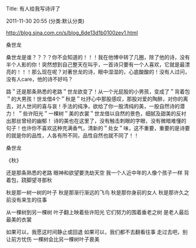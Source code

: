 Title: 有人给我写诗评了

2011-11-30 20:55 (分类:默认分类)

http://blog.sina.com.cn/s/blog_6de13d1b0100zev1.html

  
桑世龙

桑世龙是谁？？？？你不会知道的！！！我在他博中转了几圈，除了他的诗，没有半个人影的你！突然想到自己整天在叫乎，一首诗只要有一个人喜欢，它就是最漂亮的！！！那么现在呢？对著世龙的诗，眼中湿湿的，心底酸酸的！没有人过问，没有人care，他的诗不好吗？

路＂还是那条熟悉的老路＂世龙欲变了！从一个光屁股的小男孩，变成了＂背着包＂的大男孩！世龙借4个＂秋是＂吐抒心中那股感叹，那股对爱的陶醉，对你的离去，对人世间的喜与哀！手法的纯净，欲给了你一股清纯的美，一股自然诗的潜力！
＂些许阳光＂一棵树＂美的衣裳＂世龙借以自然的景色，细腻及甜美的反衬出那丝曾经的幽郁！
诗的美也在这里了，没有触击刺眼的字眼，没有微暗难懂的句子！也许你不喜欢这种充满香气，清新的＂处女＂味，这不重要，重要的是诗要的就是你的品性，人各有所不同，品性自然也就不同了！！


桑世龙


《秋》

还是那条熟悉的老路
眼神和欲望要洗劫天空
我一个人近中年的人像个孩子一样
背着包，跷脚望寻那秋

秋是那一树一树的叶子
秋是那渐行渐远的飞鸟
秋是那你身前的女人
秋是那许久之前没有来生的往事

从一棵树到另一棵树
叶子翻上映着些许阳光
它们努力的围着垂老之树
是老人最后最美的衣裳

如果可以，我愿这时间静止或回退
如果可以，我们都不去翻看往事
走过去吧，别让前方忧伤
一棵树会比另一棵树叶子衰美